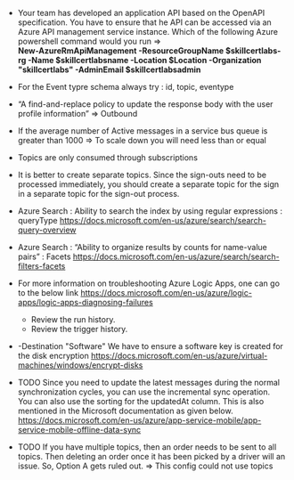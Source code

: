 - Your team has developed an application API based on the OpenAPI specification. You have to ensure that he API can be accessed via an Azure API management service instance. Which of the following Azure powershell command would you run =>  
  <b>New-AzureRmApiManagement -ResourceGroupName $skillcertlabs-rg -Name $skillcertlabsname -Location $Location -Organization "skillcertlabs" -AdminEmail $skillcertlabsadmin</b>

- For the Event typre schema always try : id, topic, eventype

- “A find-and-replace policy to update the response body with the user profile information” => Outbound

- If the average number of Active messages in a service bus queue is greater than 1000 => To scale down you will need less than or equal

- Topics are only consumed through subscriptions

- It is better to create separate topics. Since the sign-outs need to be processed immediately, you should create a separate topic for the sign in a separate topic for the sign-out process.

- Azure Search : Ability to search the index by using regular expressions : queryType
  https://docs.microsoft.com/en-us/azure/search/search-query-overview

- Azure Search : “Ability to organize results by counts for name-value pairs” : Facets
  https://docs.microsoft.com/en-us/azure/search/search-filters-facets

- For more information on troubleshooting Azure Logic Apps, one can go to the below link
https://docs.microsoft.com/en-us/azure/logic-apps/logic-apps-diagnosing-failures
   - Review the run history.
   - Review the trigger history.

-  -Destination "Software"
   We have to ensure a software key is created for the disk encryption
   https://docs.microsoft.com/en-us/azure/virtual-machines/windows/encrypt-disks

- TODO Since you need to update the latest messages during the normal synchronization cycles, you can use the incremental sync operation. You can also use the sorting for the updatedAt column. This is also mentioned in the Microsoft documentation as given below.
  https://docs.microsoft.com/en-us/azure/app-service-mobile/app-service-mobile-offline-data-sync


- TODO If you have multiple topics, then an order needs to be sent to all topics. Then deleting an order once it has been picked by a driver will an issue. So, Option A gets ruled out.
  => This config could not use topics